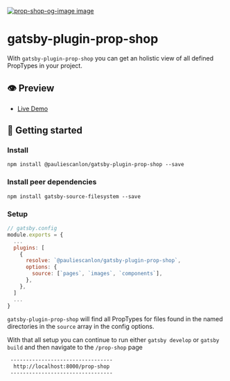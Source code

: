 <a href="https://gatsby-plugin-prop-shop.netlify.com/prop-shop/" target="_blank">
<img src="https://gatsby-plugin-prop-shop.netlify.com/images/prop-shop-og-image.jpg.jpg" alt="prop-shop-og-image image" />
</a>

# gatsby-plugin-prop-shop

With `gatsby-plugin-prop-shop` you can get an holistic view of all defined PropTypes in your project.

## 👁️ Preview

- [Live Demo](https://gatsby-plugin-prop-shop.netlify.com/prop-shop/)

## 🚀 Getting started

### Install

```
npm install @pauliescanlon/gatsby-plugin-prop-shop --save
```

### Install peer dependencies

```
npm install gatsby-source-filesystem --save
```

### Setup

```js
// gatsby.config
module.exports = {
  ...
  plugins: [
    {
      resolve: `@pauliescanlon/gatsby-plugin-prop-shop`,
      options: {
        source: [`pages`, `images`, `components`],
      },
    },
  ]
  ...
}
```

`gatsby-plugin-prop-shop` will find all PropTypes for files found in the named directories in the `source` array in the config options.

With that all setup you can continue to run either `gatsby develop` or `gatsby build` and then navigate to the `/prop-shop` page

```sh
 ---------------------------------
  http://localhost:8000/prop-shop
 ---------------------------------
```

